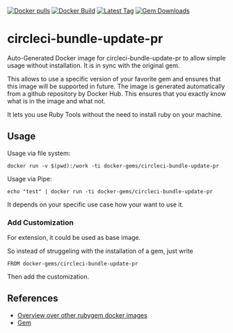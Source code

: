 [![Docker pulls](https://img.shields.io/docker/pulls/rubygem/circleci-bundle-update-pr.svg)](https://hub.docker.com/r/rubygem/circleci-bundle-update-pr/)
[![Docker Build](https://img.shields.io/docker/automated/rubygem/circleci-bundle-update-pr.svg)](https://hub.docker.com/r/rubygem/circleci-bundle-update-pr/)
[![Latest Tag](https://img.shields.io/github/tag/docker-rubygem/circleci-bundle-update-pr.svg)](https://hub.docker.com/r/rubygem/circleci-bundle-update-pr/)
[![Gem Downloads](https://img.shields.io/gem/dt/circleci-bundle-update-pr.svg)](https://rubygems.org/gems/circleci-bundle-update-pr/)
# circleci-bundle-update-pr

Auto-Generated Docker image for circleci-bundle-update-pr to allow simple usage without installation.
It is in sync with the original gem.

This allows to use a specific version of your favorite gem and ensures that this image will be supported in future.
The image is generated automatically from a github repository by Docker Hub.
This ensures that you exactly know what is in the image and what not.

It lets you use Ruby Tools without the need to install ruby on your machine.

## Usage

Usage via file system:

`docker run -v $(pwd):/work -ti docker-gems/circleci-bundle-update-pr`

Usage via Pipe:

`echo "test" | docker run -ti docker-gems/circleci-bundle-update-pr`

It depends on your specific use case how your want to use it.

### Add Customization

For extension, it could be used as base image.

So instead of struggeling with the installation of a gem, just write

`FROM docker-gems/circleci-bundle-update-pr`

Then add the customization.

## References

 - [Overview over other rubygem docker images](https://github.com/thinkbot/docker-rubygem)
 - [Gem](https://rubygems.org/gems/circleci-bundle-update-pr/)
